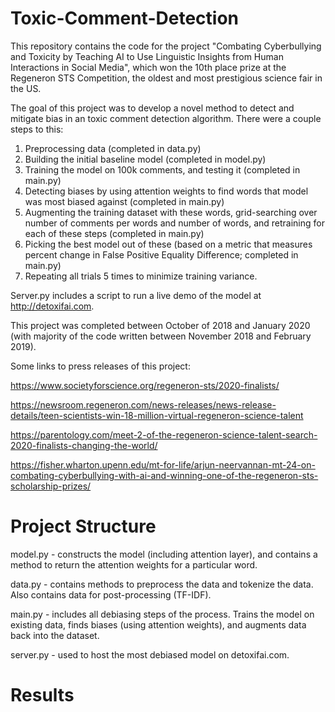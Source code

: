 # Toxic-Comment-Detection

This repository contains the code for the project "Combating Cyberbullying and Toxicity by Teaching AI to Use Linguistic Insights from Human Interactions in Social Media", which won the 10th place prize at the Regeneron STS Competition, the oldest and most prestigious science fair in the US.

The goal of this project was to develop a novel method to detect and mitigate bias in an toxic comment detection algorithm. There were a couple steps to this:

1. Preprocessing data (completed in data.py)
2. Building the initial baseline model (completed in model.py)
3. Training the model on 100k comments, and testing it (completed in main.py)
4. Detecting biases by using attention weights to find words that model was most biased against (completed in main.py)
5. Augmenting the training dataset with these words, grid-searching over number of comments per words and number of words, and retraining for each of these steps (completed in main.py)
6. Picking the best model out of these (based on a metric that measures percent change in False Positive Equality Difference; completed in main.py)
7. Repeating all trials 5 times to minimize training variance.

Server.py includes a script to run a live demo of the model at http://detoxifai.com.

This project was completed between October of 2018 and January 2020 (with majority of the code written between November 2018 and February 2019).

Some links to press releases of this project:

https://www.societyforscience.org/regeneron-sts/2020-finalists/

https://newsroom.regeneron.com/news-releases/news-release-details/teen-scientists-win-18-million-virtual-regeneron-science-talent

https://parentology.com/meet-2-of-the-regeneron-science-talent-search-2020-finalists-changing-the-world/

https://fisher.wharton.upenn.edu/mt-for-life/arjun-neervannan-mt-24-on-combating-cyberbullying-with-ai-and-winning-one-of-the-regeneron-sts-scholarship-prizes/

# Project Structure

model.py - constructs the model (including attention layer), and contains a method to return the attention weights for a particular word.

data.py - contains methods to preprocess the data and tokenize the data. Also contains data for post-processing (TF-IDF).

main.py - includes all debiasing steps of the process. Trains the model on existing data, finds biases (using attention weights), and augments data back into the dataset.

server.py - used to host the most debiased model on detoxifai.com.

# Results

